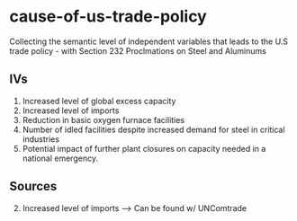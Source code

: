 # cause-of-us-trade-policy
Collecting the semantic level of independent variables that leads to the U.S trade policy - with Section 232 Proclmations on Steel and Aluminums

## IVs

1) Increased level of global excess capacity
2) Increased level of imports
3) Reduction in basic oxygen furnace facilities
4) Number of idled facilities despite increased demand for steel in critical industries
5) Potential impact of further plant closures on capacity needed in a national emergency.


## Sources 
2) Increased level of imports --> Can be found w/ UNComtrade
